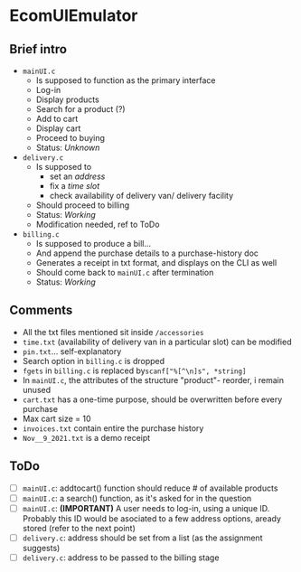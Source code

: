 # EcomUIEmulator

## Brief intro
* ```mainUI.c```
  * Is supposed to function as the primary interface
  * Log-in
  * Display products
  * Search for a product (?)
  * Add to cart
  * Display cart
  * Proceed to buying
  * Status: <i>Unknown</i>
* ```delivery.c```
  * Is supposed to 
      * set an <i>address</i>
      * fix a <i>time slot</i>
      * check availability of delivery van/ delivery facility
  * Should proceed to billing
  * Status: <i>Working</i>
  * Modification needed, ref to ToDo
* ```billing.c```
  * Is supposed to produce a bill...
  * And append the purchase details to a purchase-history doc
  * Generates a receipt in txt format, and displays on the CLI as well
  * Should come back to ```mainUI.c``` after termination
  * Status: <i>Working</i>
## Comments
* All the txt files mentioned sit inside ```/accessories```
* ```time.txt``` (availability of delivery van in a particular slot) can be modified
* ```pin.txt```... self-explanatory
* Search option in ```billing.c``` is dropped
* ```fgets``` in ```billing.c``` is replaced by```scanf["%[^\n]s", *string]```
* In ```mainUI.c```, the attributes of the structure "product"- reorder, i remain unused
* ```cart.txt``` has a one-time purpose, should be overwritten before every purchase
* Max cart size = 10
* ```invoices.txt``` contain entire the purchase history
* ```Nov__9_2021.txt``` is a demo receipt
## ToDo
- [ ] ```mainUI.c```: addtocart() function should reduce # of available products
- [ ] ```mainUI.c```: a search() function, as it's asked for in the question
- [ ] ```mainUI.c```: <b>(IMPORTANT)</b> A user needs to log-in, using a unique ID. Probably this ID would be asociated to a few address options, aready stored (refer to the next point)
- [ ] ```delivery.c```: address should be set from a list (as the assignment suggests)
- [ ] ```delivery.c```: address to be passed to the billing stage
